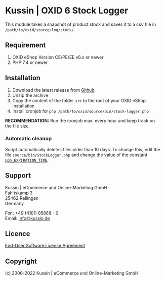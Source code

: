 # Kussin | OXID 6 Stock Logger

This module takes a snapshot of product stock and saves it to a csv file in `/path/to/oxid/source/log/stock/`.

## Requirement

1. OXID eShop Version CE/PE/EE v6.x or newer
2. PHP 7.4 or newer

## Installation

1. Download the latest release from [Github](https://github.com/kussin/oxid-stock-logger/releases)
2. Unzip the archive
3. Copy the content of the folder `src` to the root of your OXID eShop installation
4. Install cronjob for `php /path/to/oxid/source/bin/stock-logger.php`

**RECOMMENDATION:** Run the cronjob max. every hour and keep track on the file size.

### Automatic cleanup

Script automatically deletes files older than 10 days. To change this, edit the file `source/bin/StockLogger.php` and 
change the value of the constant [`LOG_EXPIRATION_TIME`](https://github.com/kussin/oxid-stock-logger/blob/main/source/bin/stock-logger.php#L2).

## Support

Kussin | eCommerce und Online-Marketing GmbH<br>
Fahltskamp 3<br>
25462 Rellingen<br>
Germany

Fon: +49 (4101) 85868 - 0<br>
Email: info@kussin.de

## Licence

[End-User Software License Agreement](LICENSE)

## Copyright

(c) 2006-2022 Kussin | eCommerce und Online-Marketing GmbH